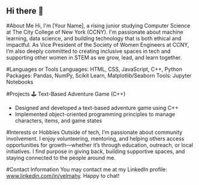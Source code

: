 ## Hi there 👋

#About Me
Hi, I'm [Your Name], a rising junior studying Computer Science at The City College of New York (CCNY). I'm passionate about machine learning, data science, and building technology that is both ethical and impactful. As Vice President of the Society of Women Engineers at CCNY, I’m also deeply committed to creating inclusive spaces in tech and supporting other women in STEM as we grow, lead, and learn together.

#Languages or Tools
Languages: HTML, CSS, JavaScript, C++, Python
Packages: Pandas, NumPy, Scikit Learn, Matplotlib/Seaborn
Tools: Jupyter Notebooks

#Projects
🕹️ Text-Based Adventure Game (C++)
- Designed and developed a text-based adventure game using C++
- Implemented object-oriented programming principles to manage characters, items, and game states

#Interests or Hobbies
Outside of tech, I’m passionate about community involvement. I enjoy volunteering, mentoring, and helping others access opportunities for growth—whether it’s through education, outreach, or local initiatives. I find purpose in giving back, building supportive spaces, and staying connected to the people around me.

#Contact Information
You may contact me at my LinkedIn profile: www.linkedin.com/in/yelmahy. Happy to chat!

<!--
You may also want to include these sections:
- Stats
- Achievements or Certificates
- Blogs
- Open Source
-->

<!--

Recruiters look for...
- Key projects and technologies that illustrate your technical capabilities for specific roles.
- Ability to communicate complex ideas clearly and effectively. 
- Active contribution to personal or community projects that illustrate your dedication and ability to continuously learn and improve in your role. 
- Your professionalism and readiness to make an impact in your role right away

-->


<!--
**Yara-techer/Yara-techer** is a ✨ _special_ ✨ repository because its `README.md` (this file) appears on your GitHub profile.

Here are some ideas to get you started:

- 🔭 I’m currently working on ...
- 🌱 I’m currently learning ...
- 👯 I’m looking to collaborate on ...
- 🤔 I’m looking for help with ...
- 💬 Ask me about ...
- 📫 How to reach me: ...
- 😄 Pronouns: ...
- ⚡ Fun fact: ...
-->
